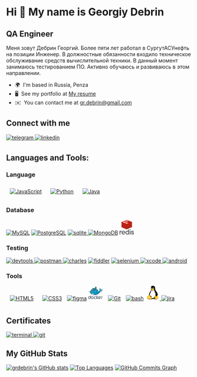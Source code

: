 # Hi 👋 My name is Georgiy Debrin

## QA Engineer

Меня зовут Дебрин Георгий. Более пяти лет работал в СургутАСУнефть на позиции Инженер. В должностные обязанности входило техническое обслуживание средств вычислительной техники. В данный момент занимаюсь тестированием ПО. Активно обучаюсь и развиваюсь в этом направлении.

* 🌍  I'm based in Russia, Penza 
* 🖥️  See my portfolio at [My resume](http://grdebrin.netlify.app) 
* ✉️  You can contact me at [gr.debrin@gmail.com](mailto:gr.debrin@gmail.com)

## Connect with me  
<a href="https://t.me/gr_debrin" target="_blank">
<img src=https://img.shields.io/badge/Telegram-2CA5E0?style=for-the-badge&logo=telegram&logoColor=white alt=telegram style="margin-bottom: 5px;" />
</a> 
<a href="https://linkedin.com/in/georgiy-debrin" target="_blank">
<img src=https://img.shields.io/badge/linkedin-%231E77B5.svg?&style=for-the-badge&logo=linkedin&logoColor=white alt=linkedin style="margin-bottom: 5px;" />
</a> 

## Languages and Tools:

###  Language 
<a href="https://www.javascript.com/" target="_blank"><img style="margin: 10px" src="https://profilinator.rishav.dev/skills-assets/javascript-original.svg" alt="JavaScript" height="40" /></a>
<a href="https://www.python.org/" target="_blank"><img style="margin: 10px" src="https://profilinator.rishav.dev/skills-assets/python-original.svg" alt="Python" height="40" /></a> 
<a href="https://www.java.com/" target="_blank"><img style="margin: 10px" src="https://profilinator.rishav.dev/skills-assets/java-original-wordmark.svg" alt="Java" height="40" /></a>

### Database
<a href="https://www.mysql.com/" target="_blank" rel="noreferrer"><img src="https://raw.githubusercontent.com/danielcranney/readme-generator/main/public/icons/skills/mysql-colored.svg" width="36" height="36" alt="MySQL" /></a> 
<a href="https://www.postgresql.org/" target="_blank" rel="noreferrer"><img src="https://raw.githubusercontent.com/danielcranney/readme-generator/main/public/icons/skills/postgresql-colored.svg" width="36" height="36" alt="PostgreSQL" /></a> 
<a href="https://www.sqlite.org/" target="_blank" rel="noreferrer"> <img src="https://www.vectorlogo.zone/logos/sqlite/sqlite-icon.svg" alt="sqlite" width="40" height="40"/> </a>
<a href="https://www.mongodb.com/" target="_blank" rel="noreferrer"><img src="https://raw.githubusercontent.com/danielcranney/readme-generator/main/public/icons/skills/mongodb-colored.svg" width="36" height="36" alt="MongoDB" /></a>
<a href="https://redis.io" target="_blank" rel="noreferrer"> <img src="https://raw.githubusercontent.com/devicons/devicon/master/icons/redis/redis-original-wordmark.svg" alt="redis" width="40" height="40"/> </a>

### Testing
<a href="https://developer.chrome.com/docs/devtools/" target="_blank" rel="noreferrer"> <img src="https://static-00.iconduck.com/assets.00/chrome-devtools-icon-512x512-8iaxdppx.png" alt="devtools" width="40" height="40"/> </a>
<a href="https://postman.com" target="_blank" rel="noreferrer"> <img src="https://www.vectorlogo.zone/logos/getpostman/getpostman-icon.svg" alt="postman" width="40" height="40"/> </a>
<a href="https://www.charlesproxy.com" target="_blank" rel="noreferrer"> <img src="https://davidwalsh.name/demo/charlesproxyicon.svg" alt="charles" width="40" height="40"/></a>
<a href="https://www.telerik.com/download/fiddler-everywhere" target="_blank" rel="noreferrer"> <img src="https://www.fileeagle.com/data/2021/06/Fiddler-Everywhere.png" alt="fiddler" width="40" height="40"/></a> 
<a href="https://www.selenium.dev" target="_blank" rel="noreferrer"> <img src="https://raw.githubusercontent.com/detain/svg-logos/780f25886640cef088af994181646db2f6b1a3f8/svg/selenium-logo.svg" alt="selenium" width="40" height="40"/> </a>
<a href="https://developer.apple.com/xcode/" target="_blank" rel="noreferrer"> <img src="https://static.wikia.nocookie.net/logopedia/images/d/da/Icon_512x512_Normal%402xxcode.png/revision/latest/scale-to-width-down/250?cb=20200917151913" alt="xcode" width="40" height="40"/> </a>
<a href="https://developer.android.com/studio" target="_blank" rel="noreferrer"> <img src="https://upload.wikimedia.org/wikipedia/commons/thumb/9/95/Android_Studio_Icon_3.6.svg/1900px-Android_Studio_Icon_3.6.svg.png" alt="android" width="40" height="40"/> </a>

### Tools
<a href="https://en.wikipedia.org/wiki/HTML5" target="_blank"><img style="margin: 10px" src="https://profilinator.rishav.dev/skills-assets/html5-original-wordmark.svg" alt="HTML5" height="50" /></a> <a href="https://www.w3schools.com/css/" target="_blank"><img style="margin: 10px" src="https://profilinator.rishav.dev/skills-assets/css3-original-wordmark.svg" alt="CSS3" height="50" /></a> <a href="https://www.figma.com/" target="_blank" rel="noreferrer"> <img src="https://www.vectorlogo.zone/logos/figma/figma-icon.svg" alt="figma" width="40" height="40"/></a> <a href="https://www.docker.com/" target="_blank" rel="noreferrer"> <img src="https://raw.githubusercontent.com/devicons/devicon/master/icons/docker/docker-original-wordmark.svg" alt="docker" width="40" height="40"/></a> <a href="https://github.com/" target="_blank"><img style="margin: 10px" src="https://profilinator.rishav.dev/skills-assets/git-scm-icon.svg" alt="Git" height="40" /></a> <a href="https://www.gnu.org/software/bash/" target="_blank" rel="noreferrer"> <img src="https://upload.wikimedia.org/wikipedia/commons/thumb/4/4b/Bash_Logo_Colored.svg/2048px-Bash_Logo_Colored.svg.png" alt="bash" width="40" height="40"/></a> <a href="https://www.linux.org/" target="_blank" rel="noreferrer"> <img src="https://raw.githubusercontent.com/devicons/devicon/master/icons/linux/linux-original.svg" alt="linux" width="40" height="40"/> </a> <a href="https://www.atlassian.com/ru/software/jira" target="_blank" rel="noreferrer"> <img src="https://cdn.worldvectorlogo.com/logos/jira-3.svg" alt="jira" width="40" height="40"/> </a>

## Certificates
<a href="https://s379vlx.storage.yandex.net/rdisk/1a049cb0e04d9de75eba7560a59b076169ca709303e0f6ba37d4c6059301c980/645e2c53/xL503nXp058Fil9swT4TuHm0OvgONTsRAqtTLGAyYbNjgtsi5GxaJTMqlyl14Ry_MBgXRi9oN8ZsJLY8i0eE1g==?uid=1193517127&filename=Georgiy%20Debrin_Terminal.png&disposition=inline&hash=&limit=0&content_type=image%2Fpng&owner_uid=1193517127&fsize=366214&hid=79166cf9ca124522023fd615512f1cf4&media_type=image&tknv=v2&etag=52ad2e426b3666dcf49f4b8b0f9fe74c&rtoken=DykdP6yyBG8W&force_default=yes&ycrid=na-f3a8c06930fc5c88a849f0ec0e4c49a1-downloader24h&ts=5fb7df7d57ac0&s=6d915702d006acfb3765da039595a4ae2f408979f316848e8e381d78739d8a66&pb=U2FsdGVkX1_xACZP8vDJ1uSfpyXpKo2HCZVcF8M5jfV7bNXNREVwXitFhxcPhYSTh4G76_m1NVuEsf7tM0As90CW-gBR7uiQdfZ5_hIzW9c" target="_blank">
<img src="https://s379vlx.storage.yandex.net/rdisk/1a049cb0e04d9de75eba7560a59b076169ca709303e0f6ba37d4c6059301c980/645e2c53/xL503nXp058Fil9swT4TuHm0OvgONTsRAqtTLGAyYbNjgtsi5GxaJTMqlyl14Ry_MBgXRi9oN8ZsJLY8i0eE1g==?uid=1193517127&filename=Georgiy%20Debrin_Terminal.png&disposition=inline&hash=&limit=0&content_type=image%2Fpng&owner_uid=1193517127&fsize=366214&hid=79166cf9ca124522023fd615512f1cf4&media_type=image&tknv=v2&etag=52ad2e426b3666dcf49f4b8b0f9fe74c&rtoken=DykdP6yyBG8W&force_default=yes&ycrid=na-f3a8c06930fc5c88a849f0ec0e4c49a1-downloader24h&ts=5fb7df7d57ac0&s=6d915702d006acfb3765da039595a4ae2f408979f316848e8e381d78739d8a66&pb=U2FsdGVkX1_xACZP8vDJ1uSfpyXpKo2HCZVcF8M5jfV7bNXNREVwXitFhxcPhYSTh4G76_m1NVuEsf7tM0As90CW-gBR7uiQdfZ5_hIzW9c" alt="terminal" style="width:330px; height:220px" />
</a> 
<a href="https://s77vlx.storage.yandex.net/rdisk/59743e30015b408f771e7d97a7783ca4f2e2b622cb00af2068e027f67d692cbb/645e3025/xL503nXp058Fil9swT4TuE4g4oIVieCRawpiXmdpH7_DOo5WvAyUKEPVlKbjXs-G261Eh_aYFox5uRVJrh--yQ==?uid=1193517127&filename=Georgiy_Debrin_Git.png&disposition=inline&hash=&limit=0&content_type=image%2Fpng&owner_uid=1193517127&fsize=393620&hid=86673d2f352a2bec636288b94a583c07&media_type=image&tknv=v2&etag=725f4f11847782a4bd1c53d01d841cea&rtoken=ONCRp7KjKjAt&force_default=yes&ycrid=na-d6216ebeac276146d3f89c711931fdfb-downloader3e&ts=5fb7e32209340&s=7e5cfc428cbf5f92d0f230e671f1385aafdbaaa75d683e15f6ea2c389bc76ca0&pb=U2FsdGVkX18NTJi5rMIO3ROWJPoEFWOmTGBc7dfBJzjNxolDx8B1Rc6VbbJX5wU7mHocnx21QYjl06M6AqM2d3xwHQNNRaItCOITwwtY9Xk" target="_blank">
<img src="https://s77vlx.storage.yandex.net/rdisk/59743e30015b408f771e7d97a7783ca4f2e2b622cb00af2068e027f67d692cbb/645e3025/xL503nXp058Fil9swT4TuE4g4oIVieCRawpiXmdpH7_DOo5WvAyUKEPVlKbjXs-G261Eh_aYFox5uRVJrh--yQ==?uid=1193517127&filename=Georgiy_Debrin_Git.png&disposition=inline&hash=&limit=0&content_type=image%2Fpng&owner_uid=1193517127&fsize=393620&hid=86673d2f352a2bec636288b94a583c07&media_type=image&tknv=v2&etag=725f4f11847782a4bd1c53d01d841cea&rtoken=ONCRp7KjKjAt&force_default=yes&ycrid=na-d6216ebeac276146d3f89c711931fdfb-downloader3e&ts=5fb7e32209340&s=7e5cfc428cbf5f92d0f230e671f1385aafdbaaa75d683e15f6ea2c389bc76ca0&pb=U2FsdGVkX18NTJi5rMIO3ROWJPoEFWOmTGBc7dfBJzjNxolDx8B1Rc6VbbJX5wU7mHocnx21QYjl06M6AqM2d3xwHQNNRaItCOITwwtY9Xk" alt="git" style="width:330px; height:220px" />
</a> 

## My GitHub Stats
<a href="http://www.github.com/grdebrin"><img src="https://github-readme-stats.vercel.app/api?username=grdebrin&show_icons=true&hide=&count_private=true&title_color=0891b2&text_color=ffffff&icon_color=0891b2&bg_color=1c1917&hide_border=true&show_icons=true" alt="grdebrin's GitHub stats" /></a>
<a href="https://github.com/grdebrin" align="right"><img src="https://github-readme-stats.vercel.app/api/top-langs/?username=grdebrin&langs_count=10&title_color=0891b2&text_color=ffffff&icon_color=0891b2&bg_color=1c1917&hide_border=true&locale=en&custom_title=Top%20%Languages" alt="Top Languages" /></a>
<a href="http://www.github.com/grdebrin"><img src="https://github-readme-activity-graph.cyclic.app/graph?username=grdebrin&bg_color=1c1917&color=ffffff&line=0891b2&point=ffffff&area_color=1c1917&area=true&hide_border=true&custom_title=GitHub%20Commits%20Graph" alt="GitHub Commits Graph" /></a>
